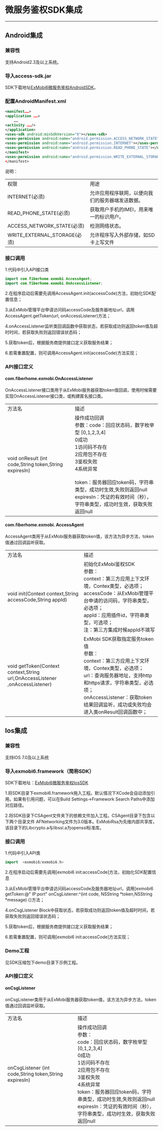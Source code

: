 # 微服务鉴权SDK集成  

----------

<h2 id="cid_0">Android集成</h2>  

<h3 id="cid_0_0">兼容性</h3>  

支持Android2.3及以上系统。  

<h3 id="cid_0_1">导入access-sdk.jar</h3>  

SDK下载地址[ExMobi6微服务鉴权AndroidSDK](https://www.exmobi.cn/resource/download/info/f8e92360-1e8d-11e7-8b84-470cb0530024.do)。  

<h3 id="cid_0_2">配置AndroidManifest.xml</h3>  

```xml
<manifest……>
<application ……>
    ……
<activity ……/>
</application>
<uses-sdk android:minSdkVersion="8"></uses-sdk>
<uses-permission android:name="android.permission.ACCESS_NETWORK_STATE"></uses-permission>
<uses-permission android:name="android.permission.INTERNET"></uses-permission>
<uses-permission android:name="android.permission.READ_PHONE_STATE"></uses-permission>
</manifest>
<uses-permission android:name="android.permission.WRITE_EXTERNAL_STORAGE"></uses-permission>
</manifest>
```

说明：  

<table>
   <tr>
      <td>权限</td>
      <td>用途</td>
   </tr>
   <tr>
      <td>INTERNET(必须)</td>
      <td>允许应用程序联网，以便向我们的服务器端发送数据。</td>
   </tr>
   <tr>
      <td>READ_PHONE_STATE(必须)</td>
      <td>获取用户手机的IMEI，用来唯一的标识用户。</td>
   </tr>
   <tr>
      <td>ACCESS_NETWORK_STATE(必须)</td>
      <td>检测网络状态。</td>
   </tr>
   <tr>
      <td>WRITE_EXTERNAL_STORAGE(必须)</td>
      <td>允许程序写入外部存储，如SD卡上写文件</td>
   </tr>
</table>

<h3 id="cid_0_3">接口调用</h3>  

1.代码中引入API接口类  

```java
import com.fiberhome.exmobi.AccessAgent;
import com.fiberhome.exmobi.OnAccessListener;
```

2.在程序启动后需要先调用AccessAgent.init(accessCode)方法，初始化SDK配置信息；    

3.从ExMobi管理平台申请访问码accessCode及服务器地址url，调用AccessAgent.getToken(url, onAccessListener)方法；  

4.onAccessListener监听类回调函数中获取状态，若获取成功则返回token值及超时时间，若获取失败则返回错误状态码；  

5.获取token后，根据服务商提供接口定义获取服务结果；  

6.若需重置配置，则可调用AccessAgent.init(accessCode)方法实现；  

<h3 id="cid_0_4">API接口定义</h3>  

<h4 id="cid_0_4_0">com.fiberhome.exmobi.OnAccessListener</h4>  

OnAccessListener接口类用于从ExMobi服务器获取token值回调，使用时候需要实现OnAccessListener接口类，或构建匿名接口类。  

<table>
   <tr>
      <td>方法名</td>
      <td>描述</td>
   </tr>
   <tr>
      <td>void onResult (int code,String token,String expiresIn)</td>
      <td>操作成功回调<br/>参数：code：回应状态码，数字枚举型 [0,1,2,3,4] <br/>0成功 <br/>1访问码不存在<br/>2应用包不存在<br/>3鉴权失败<br/>4系统异常<br/><br/>token：服务器回应token码，字符串类型，成功时生效,失败则返回null<br/>expiresIn：凭证的有效时间（秒），字符串类型，成功时生效，获取失败返回null</td>
   </tr>
</table>

<h4 id="cid_0_4_1">com.fiberhome.exmobi. AccessAgent</h4>  

AccessAgent类用于从ExMobi服务器获取token值，该方法为异步方法，token值通过回调监听获取。  

<table>
   <tr>
      <td>方法名</td>
      <td>描述</td>
   </tr>
   <tr>
      <td>void  init(Context context,String accessCode,String appId)</td>
      <td>初始化ExMobi鉴权SDK<br/>参数：<br/>context：第三方应用上下文环境，Contex类型，必选项；<br/>accessCode：从ExMobi管理平台申请的访问码，字符串类型，必选项；<br/>appId：应用插件id，字符串类型，可选项；<br/>注：第三方集成时候appId不填写</td>
   </tr>
   <tr>
      <td>void  getToken(Context context,String url,OnAccessListener ,onAccessListener)</td>
      <td>ExMobi SDK获取指定服务token值<br/>参数：<br/>context：第三方应用上下文环境，Contex类型，必选项；<br/>url：查询服务器地址，支持http和https请求，字符串类型，必选项；<br/>onAccessListener：获取token结果回调监听，成功或失败均会进入类onResult回调函数中；</td>
   </tr>
</table>  

<h2 id="cid_1">Ios集成</h2>  

<h3 id="cid_1_0">兼容性</h3>  

支持IOS 7.0及以上系统  

<h3 id="cid_1_1">导入exmobi6.framework（简称SDK）</h3>  

SDK下载地址：[ExMobi6微服务鉴权IosSDK](https://www.exmobi.cn/resource/download/info/414d3e20-1e8e-11e7-8b84-470cb0530024.do)  

1.将SDK目录下exmobi6.framework拖入工程。默认情况下XCode会自动添加引用。如果有引用问题，可以在Build Settings->Framework Search Paths中添加对应路径。  

2.将SDK目录下CSAgent文件夹下的依赖文件加入工程。CSAgent目录下包含以下两个目录文件
AFNetworking文件为3.0版本。ExMobiRsa为先维内部共享库，该目录下的Libcrypto.a与libssl.a为openssl标准库。  

<h3 id="cid_1_2">接口调用</h3>  

1.代码中引入API类

```C++
import  <exmobi6/exmobi6.h>
```


2.在程序启动后需要先调用[exmobi6 init:accessCode]方法，初始化SDK配置信息  

3.从ExMobi管理平台申请访问码accessCode及服务器地址url，调用[exmobi6 getToken:@" IP:port" onCsgListener:^(int code, NSString *token,NSString *message) {}方法；  

4.onCsgListener Block中获取状态，若获取成功则返回token值及超时时间，若获取失败则返回错误状态码；  

5.获取token后，根据服务商提供接口定义获取服务结果；  

6.若需重置配置，则可调用[exmobi6 init:accessCode]方法实现；  

<h3 id="cid_1_3">Demo工程</h3>  

见SDK压缩包下demo目录下示例工程。  

<h3 id="cid_1_4">API接口定义</h3>  

<h4 id="cid_1_4_0">onCsgListener</h4>  

onCsgListener类用于从ExMobi服务器获取token值，该方法为异步方法，token值通过回调监听获取。  

<table>
   <tr>
      <td>方法名</td>
      <td>描述</td>
   </tr>
   <tr>
      <td>onCsgListener (int code,String token,String expiresIn)</td>
      <td>操作成功回调<br/>参数：<br/>code：回应状态码，数字枚举型 [0,1,2,3,4] <br/>0成功 <br/>1访问码不存在<br/>2应用包不存在<br/>3鉴权失败<br/>4系统异常<br/>token：服务器回应token码，字符串类型，成功时生效,失败则返回null<br/>expiresIn：凭证的有效时间（秒），字符串类型，成功时生效，获取失败返回null</td>
   </tr>
</table>